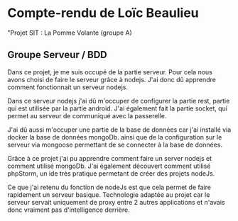 # Compte-rendu de Loïc Beaulieu

"Projet SIT : La Pomme Volante (groupe A)

## Groupe Serveur / BDD

Dans ce projet, je me suis occupé de la partie serveur. Pour cela nous avons choisi de faire le serveur grâce à nodejs. J'ai donc dû apprendre comment fonctionnait un serveur nodejs.

Dans ce serveur nodejs j'ai dû m'occuper de configurer la partie rest, partie qui est utilisée par la partie android. J'ai également fait la partie socket, qui permet au serveur de communiqué avec la passerelle.

J'ai dû aussi m'occuper une partie de la base de données car j'ai installé via docker la base de données mongoDb. ainsi que de la configuration sur le serveur via mongoose permettant de se connecter à la base de données.

Grâce à ce projet j'ai pu apprendre comment faire un server nodejs et comment utilisé mongoDb. J'ai également découvert comment utilisé phpStorm, un ide très pratique permetant de créer des projets nodeJs.

Ce que j'ai retenu du fonction de nodeJs est que cela permet de faire rapidement un serveur basique. Technologie adaptée au projet car le serveur servait uniquement de proxy entre 2 autres applications et n'avais donc vraiment pas d'intelligence derrière.
